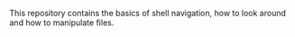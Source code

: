 This repository contains the basics of shell navigation, how to look around and how to manipulate files.
